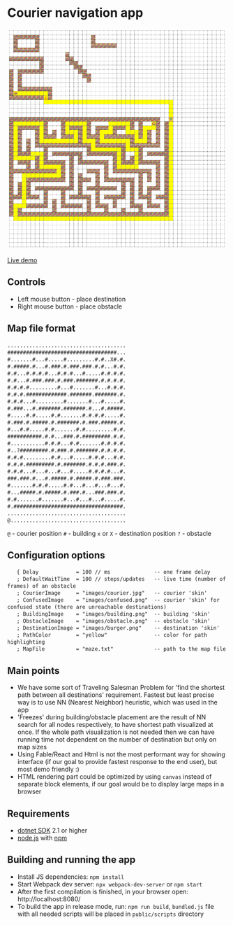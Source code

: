 # Courier navigation app

![Demo](https://github.com/6ruce/6ruce.github.io/blob/master/images/about/courier-screen.PNG?raw=true)

[Live demo](https://github.com/6ruce/6ruce.github.io/blob/master/images/about/courier-screen.PNG?raw=true "Live demo of the courier traveling app")

## Controls

 * Left mouse button  - place destination
 * Right mouse button - place obstacle

## Map file format 

 ```
 ......................................
 ###################################...
 #.......#...#.....#.........#.#..X#.#.
 #.#####.#...#.###.#.###.###.#.#...#.#.
 #.#...#.#.#.#...#.#.#...#.....#.#.#.#.
 #.#...#.###.###.#.###.#######.#.#.#.#.
 #.#.#.#.........#...#.......#...#.#.#.
 #.#.#.#############.#######.#######.#.
 #.#.#...#.........#.......#...#.....#.
 #.###...#.#######.#######.#...#.#####.
 #.....#.#.....#.#.......#.#.#.#.....#.
 #.###.#.#####.#.#######.#.###.#####.#.
 #...#.#.....#.#.......#.#.........#.#.
 ###########.#.#...###.#.#########.#.#.
 #...........#.#.#...#.#.......#.#.#.#.
 #..?#########.#.###.#.#######.#.#.#.#.
 #.#.#.........#.#...#.....#.#.#...#.#.
 #.#.#.#########.#.#######.#.#.#.###.#.
 #.#.#...#...#...#...#.....#.#.#.#...#.
 ###.###.#...#.#####.#.#####.#.###.###.
 #.......#.#.#.....#.#...#...#...#...#.
 #...#####.#.#####.#.###.#...###.###.#.
 #.#.......#.......#...#...#...#.....#.
 #.###################################.
 ......................................
 @.....................................
 ```

 `@`        - courier position
 `#`        - building
 `x` or `X` - destination position
 `?`        - obstacle

## Configuration options

```
   { Delay            = 100 // ms              -- one frame delay
   ; DefaultWaitTime  = 100 // steps/updates   -- live time (number of frames) of an obstacle
   ; CourierImage     = "images/courier.jpg"   -- courier 'skin'
   ; ConfusedImage    = "images/confused.png"  -- courier 'skin' for confused state (there are unreachable destinations)
   ; BuildingImage    = "images/building.png"  -- building 'skin'
   ; ObstacleImage    = "images/obstacle.png"  -- obstacle 'skin'
   ; DestinationImage = "images/burger.png"    -- destination 'skin'
   ; PathColor        = "yellow"               -- color for path highlighting
   ; MapFile          = "maze.txt"             -- path to the map file
```

## Main points

* We have some sort of Traveling Salesman Problem for 'find the shortest path between all destinations' requirement. Fastest but least precise way is to use NN (Nearest Neighbor) heuristic, which was used in the app
* 'Freezes' during building/obstacle placement are the result of NN search for all nodes respectively, to have shortest path visualized at once. If the whole path visualization is not needed then we can have running time not dependent on the number of destination but only on map sizes
* Using Fable/React and Html is not the most performant way for showing interface (if our goal to provide fastest response to the end user), but most demo friendly :)
* HTML rendering part could be optimized by using `canvas` instead of separate block elements, if our goal would be to display large maps in a browser

## Requirements

* [dotnet SDK](https://www.microsoft.com/net/download/core) 2.1 or higher
* [node.js](https://nodejs.org) with [npm](https://www.npmjs.com/)

## Building and running the app

* Install JS dependencies: `npm install`
* Start Webpack dev server: `npx webpack-dev-server` or `npm start`
* After the first compilation is finished, in your browser open: http://localhost:8080/
* To build the app in release mode, run: `npm run build`, `bundled.js` file with all needed scripts will be placed in `public/scripts` directory


